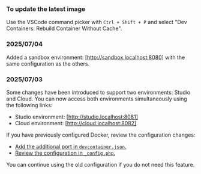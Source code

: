 
### To update the latest image

Use the VSCode command picker with `Ctrl + Shift + P` and select "Dev Containers: Rebuild Container Without Cache".

### 2025/07/04
Added a sandbox environment: [http://sandbox.localhost:8080] with the same configuration as the others.

### 2025/07/03
Some changes have been introduced to support two environments: Studio and Cloud. You can now access both environments simultaneously using the following links:
- Studio environment: [http://studio.localhost:8081]
- Cloud environment: [http://cloud.localhost:8082]

If you have previously configured Docker, review the configuration changes:
- [Add the additional port in `devcontainer.json`.](README.md#2-configure-docker)
- [Review the configuration in `_config.php`.](README.md#6-prepare-the-commerce-to-develop)

You can continue using the old configuration if you do not need this feature.
